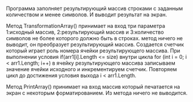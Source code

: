 Программа заполняет результирующий массив строками с заданным количеством и менее символов. И выводит результат на экран.

Метод TransformationArray() принимает на вход три параметра 1:исходный массив, 2:результирующий массив и 3:количество символов не более которого должно быть в строках. метод ничего не выводит, он преобразует результирующий массив.
Создается счетчик который играет роль номера ячейки результирующего массива. При выполнении условия if(arr1[i].Length <= size) внутри цикла for (int i = 0; i < arr1.Length; i++) в ячейку результирующего массива записываем значение ячейки исходного и инкрементируем счетчик. Повторяем цикл до достижения условия выхода  i < arr1.Length.

Метод PrintArray() принимает на вход массив который печатается на экран с некоторым форматированием. Из метода ничего не выводится.